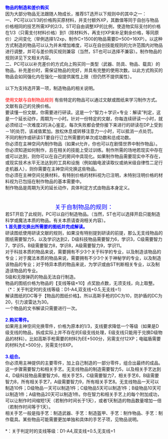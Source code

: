 <title>物品相关规则</title>
<meta name="GENERATOR" content="WinCHM">
<meta http-equiv="Content-Type" content="text/html; charset=gb2312">
<strong><span style="color: blue" class="bbc_color">物品的制造和差价购买</span></strong>
<br>因为大部分物品无法跟随人物成长，推荐ST选开以下规则中的其中之一：
<br>一、PC可以以1/3的价格购买原材料，并支付额外XP，其数值等同于自创与物品价格相同的技艺所需XP的2/3，ST可自由调整XP的比例，使造物实际支付的价格在1/3（只需支付材料价格）到1（除材料外，再支付XP来补足剩余价格，等同原价）之间变化（举例选择1/2xp，制作C+1500的物品需要D+500+16XP）。以这种方式制造的物品可以认为并未增加难度，可以在自创技能规则的允许范围内对物品进行调整，并可与差价购买规则兼容（当然，ST也可以选择不兼容）。制作物品的规则详见下文相关内容。
<br>二、PC可以以补充差价的方式向上购买同一类型（武器、防具、物品、载具）的物品。补充差价时，需保证物品的完好，并具有完整的使用次数。以此方式购买的物品会如同强化内在强化一般提供属性上限（但仍然不提供属性）。
<br>
<br>以下为支持选开第一项，制造物品的相关说明。
<br>
<br><span style="color: red" class="bbc_color">使用文献与自制物品规则</span></span></div>
有些特定的物品可以通过文献或图纸来学习制作方式。文献有自己的兑换价格。<br>
要读懂一份文献，你需要进行研读。这是一个“智力＋学识+专业：解读”判定，这是一个延长动作，周期为一小时。针对一份特定的文献，你每连续研读一小时，就必须经过一次难度2的决心鉴定。每次失败都会使你接下来进行的研读在DP上受到－1的处罚，该减值累加。放松休息或转移注意力一小时，可以抵消一点处罚。<br>
不同的制作或研读ST要自行订立所需要的单次成功数和总成功数。<br>
你必须在主神空间内制作物品（如果st允许，你也可以在剧情世界中制作物品）。你必须知道如何制作，且在相关的技能上受过训练。制作所需的场地若现实中存在或可以达到，则你可以在自己的房间中具现化。如果制作物品需要现实中不存在，或现实技术水平无法达到的工具和设施（例如脑电波读取仪或纳米级自律性二足行走机器人），则你需要在主神空间兑换这些物品。<br>
你必须在主神空间兑换材料，有特别价格的材料视为已注明，未特别注明价格的材料视为已包括在制作物品的基本需要中。<br>
制作物品是周期为天的延长动作，具体判定方式由物品本身定义。<br>
<br>
　<div align="center">
	<span style="font-size: 14pt" class="bbc_size">
	<span style="color: blue" class="bbc_color">关于自制物品的规则：</span></span></div>
若ST开启了此规则，PC可以自行制造物品。（当然，ST也可以选择开启只能制造科学或魔法本质的物品。有关本质请查询相关内容）。<br>
<strong><span style="color: blue" class="bbc_color">1.首先要兑换出所需要的图纸并完成解读。</span></strong><br>
研读图纸使用研读文献的规则，如果没有特别提到研读的前提，那么无支线物品的图纸需要智力5，以及学识达到2，D级科技物品需要智力6，学识3，C级需要智力7，学识5，B级需要智力8，学识8，A级需要智力9，学识11。<br>
对于科技本质的物品来说，需要拥有不少3个关于科学的专业，以及制造该物品的专业；对于魔法本质的物品来说，需要拥有不少3个关于神秘学的专业，以及制造该物品的专业；对于特异本质的物品来说，为学识或由ST判断相关专业，以及制造该物品的专业。<br>
S级和无限弹药的物品无法自行制造。<br>
物品的图纸价格为物品的【支线等级×10】点奖励点数，无须支线，向上取整。（*：关于判定时的支线等级：D1-A4,双支线+0.5,无支线=1）<br>
解读图纸的DC等于【物品的图纸价格】。所以高斯手枪的DC为10，防护盾的DC为20，引力波雷达为30。<br>
一个物品的文书解读只需要进行一次。<br>
<br>
<strong><span style="color: blue" class="bbc_color">2.购买零件。</span></strong><br>
如果用主神空间兑换零件，价格为原本的1/3，支线要求降低一个等级（如果是D级支线的物品，拆成实际上并不存在的E级支线处理，E级支线只能用于兑换D级物品的材料）。比如高斯手枪需要的材料为EE+500分，另需支付12XP；电磁盾需要的材料为E+500分，另需支付8XP。<br>
<br>
<strong><span style="color: blue" class="bbc_color">3.组合。</span></strong><br>
你必须用主神提供的主要零件，加上自己制造的一部分零件，组合出最终的成品。<br>
这一步骤需要智力和相关手艺。无支线物品的制造需要智力5，以及相关手艺达到4，D级科技物品需要智力6，相关手艺5，C级需要智力7，相关手艺6，B级需要智力8，所有相关手艺7，A级需要智力9，所有相关手艺8。无支线物品一天可以制造10件；D级物品一天可以制造1件；C级物品5天可以制造1件；B级物品10天可以制造1件；A级物品20天可以制造1件。你在智力和相关手艺上的每个附加成功，可以让制作时间缩短1天（若制作时间长于1天），或者1天制造的物品数量增加一倍（若制作时间等于1天）。<br>
相关手艺一般是指手艺：制造武器、手艺：制造盔甲、手艺：制作物品、手艺：制作载具。某些物品可能需要更加单独和具体的手艺子项，见物品说明。<br>
<br>
*：关于判定时的支线等级：D1-A4,双支线+0.5,无支线=1</body></html>